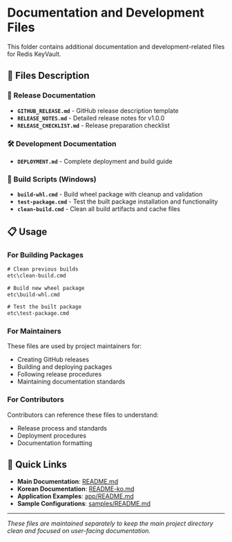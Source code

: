 # Documentation and Development Files

This folder contains additional documentation and development-related files for Redis KeyVault.

## 📁 Files Description

### 🚀 Release Documentation
- **`GITHUB_RELEASE.md`** - GitHub release description template
- **`RELEASE_NOTES.md`** - Detailed release notes for v1.0.0
- **`RELEASE_CHECKLIST.md`** - Release preparation checklist

### 🛠️ Development Documentation  
- **`DEPLOYMENT.md`** - Complete deployment and build guide

### 🔧 Build Scripts (Windows)
- **`build-whl.cmd`** - Build wheel package with cleanup and validation
- **`test-package.cmd`** - Test the built package installation and functionality  
- **`clean-build.cmd`** - Clean all build artifacts and cache files

## 📋 Usage

### For Building Packages
```cmd
# Clean previous builds
etc\clean-build.cmd

# Build new wheel package  
etc\build-whl.cmd

# Test the built package
etc\test-package.cmd
```

### For Maintainers
These files are used by project maintainers for:
- Creating GitHub releases
- Building and deploying packages
- Following release procedures
- Maintaining documentation standards

### For Contributors
Contributors can reference these files to understand:
- Release process and standards
- Deployment procedures
- Documentation formatting

## 🔗 Quick Links

- **Main Documentation**: [README.md](../README.md)
- **Korean Documentation**: [README-ko.md](../README-ko.md)
- **Application Examples**: [app/README.md](../app/README.md)
- **Sample Configurations**: [samples/README.md](../samples/README.md)

---

*These files are maintained separately to keep the main project directory clean and focused on user-facing documentation.*
